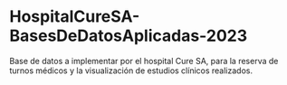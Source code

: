 # HospitalCureSA-BasesDeDatosAplicadas-2023
Base de datos a implementar por el hospital Cure SA, para la reserva de turnos médicos y la visualización de estudios clínicos realizados.
